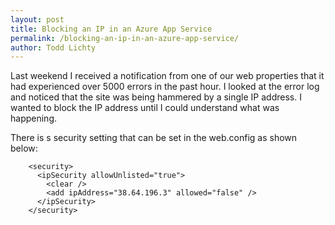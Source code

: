 ```yaml
---
layout: post
title: Blocking an IP in an Azure App Service
permalink: /blocking-an-ip-in-an-azure-app-service/
author: Todd Lichty
---
```

<!--kg-card-begin: markdown--><p>Last weekend I received a notification from one of our web properties that it had experienced over 5000 errors in the past hour. I looked at the error log and noticed that the site was being hammered by a single IP address. I wanted to block the IP address until I could understand what was happening.</p>
<p>There is s security setting that can be set in the web.config as shown below:</p>
<pre><code>    &lt;security&gt;
      &lt;ipSecurity allowUnlisted=&quot;true&quot;&gt;
        &lt;clear /&gt;
        &lt;add ipAddress=&quot;38.64.196.3&quot; allowed=&quot;false&quot; /&gt;
      &lt;/ipSecurity&gt;
    &lt;/security&gt;
</code></pre>
<!--kg-card-end: markdown-->